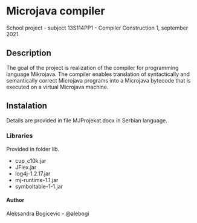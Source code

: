 # Microjava compiler

School project - subject 13S114PP1 - Compiler Construction 1, september 2021. 

## Description

The goal of the project is realization of the compiler for programming language Mikrojava. The compiler enables translation of syntactically and semantically correct Microjava programs into a Microjava bytecode that is executed on a virtual Microjava machine.

## Instalation

Details are provided in file MJProjekat.docx in Serbian language.

### Libraries

Provided in folder lib.
- cup_c10k.jar
- JFlex.jar
- log4j-1.2.17.jar
- mj-runtime-1.1.jar
- symboltable-1-1.jar

#### Author
Aleksandra Bogicevic - @alebogi


